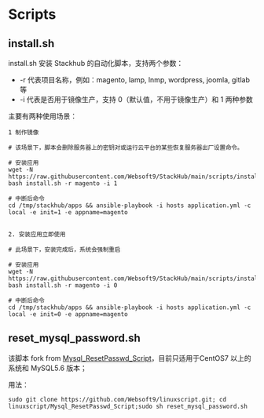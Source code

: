 # Scripts

## install.sh

install.sh 安装 Stackhub 的自动化脚本，支持两个参数：

* -r 代表项目名称，例如：magento, lamp, lnmp, wordpress, joomla, gitlab 等
* -i 代表是否用于镜像生产，支持 0（默认值，不用于镜像生产）和 1 两种参数

主要有两种使用场景：

```
1 制作镜像

# 该场景下，脚本会删除服务器上的密钥对或运行云平台的某些恢复服务器出厂设置命令。

# 安装应用
wget -N https://raw.githubusercontent.com/Websoft9/StackHub/main/scripts/install.sh; bash install.sh -r magento -i 1

# 中断后命令
cd /tmp/stackhub/apps && ansible-playbook -i hosts application.yml -c local -e init=1 -e appname=magento


2. 安装应用立即使用

# 此场景下，安装完成后，系统会强制重启

# 安装应用
wget -N https://raw.githubusercontent.com/Websoft9/StackHub/main/scripts/install.sh; bash install.sh -r magento -i 0

# 中断后命令
cd /tmp/stackhub/apps && ansible-playbook -i hosts application.yml -c local -e init=0 -e appname=magento
```

## reset_mysql_password.sh

该脚本 fork from [Mysql_ResetPasswd_Script](https://github.com/EwigeveMicca/Mysql_ResetPasswd_Script)，目前只适用于CentOS7 以上的系统和 MySQL5.6 版本；

用法：
  
```
sudo git clone https://github.com/Websoft9/linuxscript.git; cd linuxscript/Mysql_ResetPasswd_Script;sudo sh reset_mysql_password.sh
```
